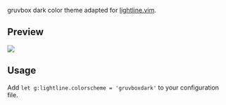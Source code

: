 gruvbox dark color theme adapted for [lightline.vim](https://github.com/itchyny/lightline.vim). 

## Preview

<img src="https://i.imgur.com/XC2suyf.png" />

## Usage

Add `let g:lightline.colorscheme = 'gruvboxdark'` to your configuration file.
